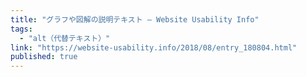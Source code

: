 ```yaml
---
title: "グラフや図解の説明テキスト — Website Usability Info"
tags:
  - "alt（代替テキスト）"
link: "https://website-usability.info/2018/08/entry_180804.html"
published: true
---
```

